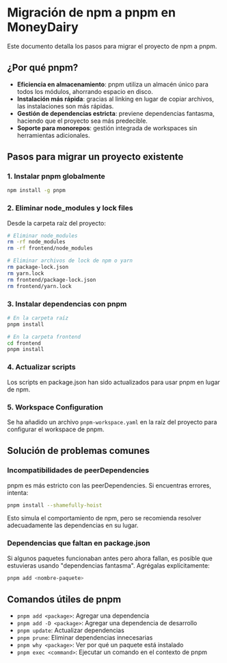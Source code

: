 # Migración de npm a pnpm en MoneyDairy

Este documento detalla los pasos para migrar el proyecto de npm a pnpm.

## ¿Por qué pnpm?

- **Eficiencia en almacenamiento**: pnpm utiliza un almacén único para todos los módulos, ahorrando espacio en disco.
- **Instalación más rápida**: gracias al linking en lugar de copiar archivos, las instalaciones son más rápidas.
- **Gestión de dependencias estricta**: previene dependencias fantasma, haciendo que el proyecto sea más predecible.
- **Soporte para monorepos**: gestión integrada de workspaces sin herramientas adicionales.

## Pasos para migrar un proyecto existente

### 1. Instalar pnpm globalmente

```bash
npm install -g pnpm
```

### 2. Eliminar node_modules y lock files

Desde la carpeta raíz del proyecto:

```bash
# Eliminar node_modules
rm -rf node_modules
rm -rf frontend/node_modules

# Eliminar archivos de lock de npm o yarn
rm package-lock.json
rm yarn.lock
rm frontend/package-lock.json
rm frontend/yarn.lock
```

### 3. Instalar dependencias con pnpm

```bash
# En la carpeta raíz
pnpm install

# En la carpeta frontend
cd frontend
pnpm install
```

### 4. Actualizar scripts

Los scripts en package.json han sido actualizados para usar pnpm en lugar de npm.

### 5. Workspace Configuration

Se ha añadido un archivo `pnpm-workspace.yaml` en la raíz del proyecto para configurar el workspace de pnpm.

## Solución de problemas comunes

### Incompatibilidades de peerDependencies

pnpm es más estricto con las peerDependencies. Si encuentras errores, intenta:

```bash
pnpm install --shamefully-hoist
```

Esto simula el comportamiento de npm, pero se recomienda resolver adecuadamente las dependencias en su lugar.

### Dependencias que faltan en package.json

Si algunos paquetes funcionaban antes pero ahora fallan, es posible que estuvieras usando "dependencias fantasma". Agrégalas explícitamente:

```bash
pnpm add <nombre-paquete>
```

## Comandos útiles de pnpm

- `pnpm add <package>`: Agregar una dependencia
- `pnpm add -D <package>`: Agregar una dependencia de desarrollo
- `pnpm update`: Actualizar dependencias
- `pnpm prune`: Eliminar dependencias innecesarias
- `pnpm why <package>`: Ver por qué un paquete está instalado
- `pnpm exec <command>`: Ejecutar un comando en el contexto de pnpm
